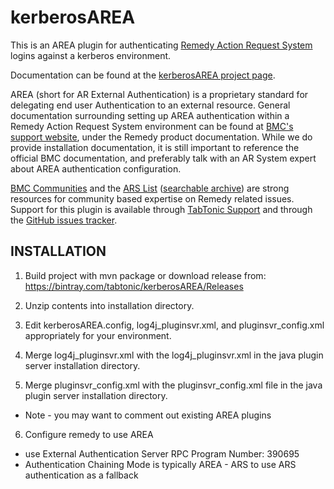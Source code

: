 kerberosAREA
============

This is an AREA plugin for authenticating [Remedy Action Request System](http://www.bmc.com/products/product-listing/remedy-action-request-system.html) logins against a kerberos environment.

Documentation can be found at the [kerberosAREA project page](http://tabtonic.github.io/kerberosAREA/).

AREA (short for AR External Authentication) is a proprietary standard for delegating end user Authentication to an external resource.  General documentation surrounding setting up AREA authentication within a Remedy Action Request System environment can be found at [BMC's support website](http://www.bmc.com/support), under the Remedy product documentation.  While we do provide installation documentation, it is still important to reference the official BMC documentation, and preferably talk with an AR System expert about AREA authentication configuration.  

[BMC Communities](http://communities.bmc.com) and the [ARS List](http://www.rbugs.com/cgi-bin/wa.exe?SUBED1=ARSLIST&A=1) ([searchable archive](http://www.mail-archive.com/arslist@arslist.org/)) are strong resources for community based expertise on Remedy related issues.  Support for this plugin is available through [TabTonic Support](http://www.tabtonic.com/support/) and through the [GitHub issues tracker](https://github.com/TabTonic/kerberosAREA/issues).

## INSTALLATION ##

1) Build project with mvn package or download release from: https://bintray.com/tabtonic/kerberosAREA/Releases

2) Unzip contents into installation directory.

3) Edit kerberosAREA.config, log4j_pluginsvr.xml, and pluginsvr_config.xml appropriately for your environment.

4) Merge log4j_pluginsvr.xml with the log4j_pluginsvr.xml in the java plugin server installation directory.

5) Merge pluginsvr_config.xml with the pluginsvr_config.xml file in the java plugin server installation directory.

* Note - you may want to comment out existing AREA plugins

6) Configure remedy to use AREA

* use External Authentication Server RPC Program Number: 390695
* Authentication Chaining Mode is typically AREA - ARS to use ARS authentication as a fallback